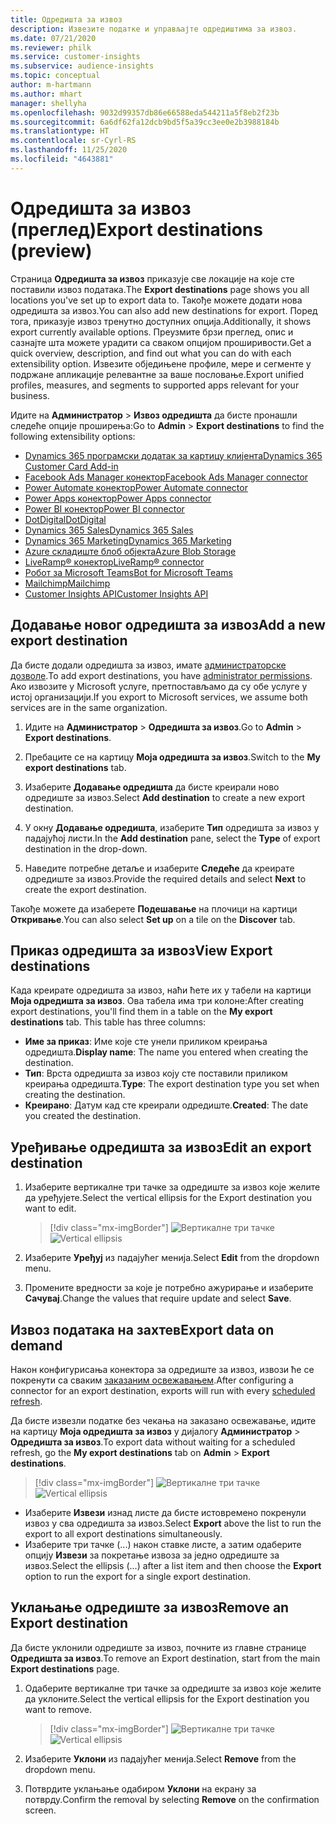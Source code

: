 ```yaml
---
title: Одредишта за извоз
description: Извезите податке и управљајте одредиштима за извоз.
ms.date: 07/21/2020
ms.reviewer: philk
ms.service: customer-insights
ms.subservice: audience-insights
ms.topic: conceptual
author: m-hartmann
ms.author: mhart
manager: shellyha
ms.openlocfilehash: 9032d99357db86e66588eda544211a5f8eb2f23b
ms.sourcegitcommit: 6a6df62fa12dcb9bd5f5a39cc3ee0e2b3988184b
ms.translationtype: HT
ms.contentlocale: sr-Cyrl-RS
ms.lasthandoff: 11/25/2020
ms.locfileid: "4643881"
---
```

# <a name="export-destinations-preview"></a><span data-ttu-id="97f31-103">Одредишта за извоз (преглед)</span><span class="sxs-lookup"><span data-stu-id="97f31-103">Export destinations (preview)</span></span>

<span data-ttu-id="97f31-104">Страница **Одредишта за извоз** приказује све локације на које сте поставили извоз података.</span><span class="sxs-lookup"><span data-stu-id="97f31-104">The **Export destinations** page shows you all locations you've set up to export data to.</span></span> <span data-ttu-id="97f31-105">Такође можете додати нова одредишта за извоз.</span><span class="sxs-lookup"><span data-stu-id="97f31-105">You can also add new destinations for export.</span></span> <span data-ttu-id="97f31-106">Поред тога, приказује извоз тренутно доступних опција.</span><span class="sxs-lookup"><span data-stu-id="97f31-106">Additionally, it shows export currently available options.</span></span> <span data-ttu-id="97f31-107">Преузмите брзи преглед, опис и сазнајте шта можете урадити са сваком опцијом проширивости.</span><span class="sxs-lookup"><span data-stu-id="97f31-107">Get a quick overview, description, and find out what you can do with each extensibility option.</span></span> <span data-ttu-id="97f31-108">Извезите обједињене профиле, мере и сегменте у подржане апликације релевантне за ваше пословање.</span><span class="sxs-lookup"><span data-stu-id="97f31-108">Export unified profiles, measures, and segments to supported apps relevant for your business.</span></span>

<span data-ttu-id="97f31-109">Идите на **Администратор** > **Извоз одредишта** да бисте пронашли следеће опције проширења:</span><span class="sxs-lookup"><span data-stu-id="97f31-109">Go to **Admin** > **Export destinations** to find the following extensibility options:</span></span>

- [<span data-ttu-id="97f31-110">Dynamics 365 програмски додатак за картицу клијента</span><span class="sxs-lookup"><span data-stu-id="97f31-110">Dynamics 365 Customer Card Add-in</span></span>](customer-card-add-in.md)
- [<span data-ttu-id="97f31-111">Facebook Ads Manager конектор</span><span class="sxs-lookup"><span data-stu-id="97f31-111">Facebook Ads Manager connector</span></span>](export-facebook.md)
- [<span data-ttu-id="97f31-112">Power Automate конектор</span><span class="sxs-lookup"><span data-stu-id="97f31-112">Power Automate connector</span></span>](export-power-automate.md)
- [<span data-ttu-id="97f31-113">Power Apps конектор</span><span class="sxs-lookup"><span data-stu-id="97f31-113">Power Apps connector</span></span>](export-power-apps.md)
- [<span data-ttu-id="97f31-114">Power BI конектор</span><span class="sxs-lookup"><span data-stu-id="97f31-114">Power BI connector</span></span>](export-power-bi.md)
- [<span data-ttu-id="97f31-115">DotDigital</span><span class="sxs-lookup"><span data-stu-id="97f31-115">DotDigital</span></span>](export-dotdigital.md)
- [<span data-ttu-id="97f31-116">Dynamics 365 Sales</span><span class="sxs-lookup"><span data-stu-id="97f31-116">Dynamics 365 Sales</span></span>](export-dynamics365-sales.md)
- [<span data-ttu-id="97f31-117">Dynamics 365 Marketing</span><span class="sxs-lookup"><span data-stu-id="97f31-117">Dynamics 365 Marketing</span></span>](export-dynamics365-marketing.md)
- [<span data-ttu-id="97f31-118">Azure складиште блоб објекта</span><span class="sxs-lookup"><span data-stu-id="97f31-118">Azure Blob Storage</span></span>](export-azure-blob-storage.md)
- [<span data-ttu-id="97f31-119">LiveRamp&reg; конектор</span><span class="sxs-lookup"><span data-stu-id="97f31-119">LiveRamp&reg; connector</span></span>](export-liveramp.md)
- [<span data-ttu-id="97f31-120">Робот за Microsoft Teams</span><span class="sxs-lookup"><span data-stu-id="97f31-120">Bot for Microsoft Teams</span></span>](export-teams-bot.md)
- [<span data-ttu-id="97f31-121">Mailchimp</span><span class="sxs-lookup"><span data-stu-id="97f31-121">Mailchimp</span></span>](export-mailchimp.md)
- [<span data-ttu-id="97f31-122">Customer Insights API</span><span class="sxs-lookup"><span data-stu-id="97f31-122">Customer Insights API</span></span>](apis.md)

## <a name="add-a-new-export-destination"></a><span data-ttu-id="97f31-123">Додавање новог одредишта за извоз</span><span class="sxs-lookup"><span data-stu-id="97f31-123">Add a new export destination</span></span>

<span data-ttu-id="97f31-124">Да бисте додали одредишта за извоз, имате [администраторске дозволе](permissions.md).</span><span class="sxs-lookup"><span data-stu-id="97f31-124">To add export destinations, you have [administrator permissions](permissions.md).</span></span> <span data-ttu-id="97f31-125">Ако извозите у Microsoft услуге, претпостављамо да су обе услуге у истој организацији.</span><span class="sxs-lookup"><span data-stu-id="97f31-125">If you export to Microsoft services, we assume both services are in the same organization.</span></span>

1. <span data-ttu-id="97f31-126">Идите на **Администратор** > **Одредишта за извоз**.</span><span class="sxs-lookup"><span data-stu-id="97f31-126">Go to **Admin** > **Export destinations**.</span></span>

1. <span data-ttu-id="97f31-127">Пребаците се на картицу **Моја одредишта за извоз**.</span><span class="sxs-lookup"><span data-stu-id="97f31-127">Switch to the **My export destinations** tab.</span></span>

1. <span data-ttu-id="97f31-128">Изаберите **Додавање одредишта** да бисте креирали ново одредиште за извоз.</span><span class="sxs-lookup"><span data-stu-id="97f31-128">Select **Add destination** to create a new export destination.</span></span>

1. <span data-ttu-id="97f31-129">У окну **Додавање одредишта**, изаберите **Тип** одредишта за извоз у падајућој листи.</span><span class="sxs-lookup"><span data-stu-id="97f31-129">In the **Add destination** pane, select the **Type** of export destination in the drop-down.</span></span>

1. <span data-ttu-id="97f31-130">Наведите потребне детаље и изаберите **Следеће** да креирате одредиште за извоз.</span><span class="sxs-lookup"><span data-stu-id="97f31-130">Provide the required details and select **Next** to create the export destination.</span></span>

<span data-ttu-id="97f31-131">Такође можете да изаберете **Подешавање** на плочици на картици **Откривање**.</span><span class="sxs-lookup"><span data-stu-id="97f31-131">You can also select **Set up** on a tile on the **Discover** tab.</span></span>

## <a name="view-export-destinations"></a><span data-ttu-id="97f31-132">Приказ одредишта за извоз</span><span class="sxs-lookup"><span data-stu-id="97f31-132">View Export destinations</span></span>

<span data-ttu-id="97f31-133">Када креирате одредишта за извоз, наћи ћете их у табели на картици **Моја одредишта за извоз**. Ова табела има три колоне:</span><span class="sxs-lookup"><span data-stu-id="97f31-133">After creating export destinations, you'll find them in a table on the **My export destinations** tab. This table has three columns:</span></span>

- <span data-ttu-id="97f31-134">**Име за приказ**: Име које сте унели приликом креирања одредишта.</span><span class="sxs-lookup"><span data-stu-id="97f31-134">**Display name**: The name you entered when creating the destination.</span></span>
- <span data-ttu-id="97f31-135">**Тип**: Врста одредишта за извоз коју сте поставили приликом креирања одредишта.</span><span class="sxs-lookup"><span data-stu-id="97f31-135">**Type**: The export destination type you set when creating the destination.</span></span>
- <span data-ttu-id="97f31-136">**Креирано**: Датум кад сте креирали одредиште.</span><span class="sxs-lookup"><span data-stu-id="97f31-136">**Created**: The date you created the destination.</span></span>

## <a name="edit-an-export-destination"></a><span data-ttu-id="97f31-137">Уређивање одредишта за извоз</span><span class="sxs-lookup"><span data-stu-id="97f31-137">Edit an export destination</span></span>

1. <span data-ttu-id="97f31-138">Изаберите вертикалне три тачке за одредиште за извоз које желите да уређујете.</span><span class="sxs-lookup"><span data-stu-id="97f31-138">Select the vertical ellipsis for the Export destination you want to edit.</span></span>

   > [!div class="mx-imgBorder"]
   > <span data-ttu-id="97f31-139">![Вертикалне три тачке](media/export-destinations-page-ellipsis.png "Вертикалне три тачке")</span><span class="sxs-lookup"><span data-stu-id="97f31-139">![Vertical ellipsis](media/export-destinations-page-ellipsis.png "Vertical ellipsis")</span></span>

1. <span data-ttu-id="97f31-140">Изаберите **Уређуј** из падајућег менија.</span><span class="sxs-lookup"><span data-stu-id="97f31-140">Select **Edit** from the dropdown menu.</span></span>

1. <span data-ttu-id="97f31-141">Промените вредности за које је потребно ажурирање и изаберите **Сачувај**.</span><span class="sxs-lookup"><span data-stu-id="97f31-141">Change the values that require update and select **Save**.</span></span>

## <a name="export-data-on-demand"></a><span data-ttu-id="97f31-142">Извоз података на захтев</span><span class="sxs-lookup"><span data-stu-id="97f31-142">Export data on demand</span></span>

<span data-ttu-id="97f31-143">Након конфигурисања конектора за одредиште за извоз, извози ће се покренути са сваким [заказаним освежавањем](system.md#schedule-tab).</span><span class="sxs-lookup"><span data-stu-id="97f31-143">After configuring a connector for an export destination, exports will run with every [scheduled refresh](system.md#schedule-tab).</span></span>

<span data-ttu-id="97f31-144">Да бисте извезли податке без чекања на заказано освежавање, идите на картицу **Моја одредишта за извоз** у дијалогу **Администратор** > **Одредишта за извоз**.</span><span class="sxs-lookup"><span data-stu-id="97f31-144">To export data without waiting for a scheduled refresh, go the **My export destinations** tab on **Admin** > **Export destinations**.</span></span>

> [!div class="mx-imgBorder"]
> <span data-ttu-id="97f31-145">![Вертикалне три тачке](media/export-destinations-page-ellipsis.png "Вертикалне три тачке")</span><span class="sxs-lookup"><span data-stu-id="97f31-145">![Vertical ellipsis](media/export-destinations-page-ellipsis.png "Vertical ellipsis")</span></span>

- <span data-ttu-id="97f31-146">Изаберите **Извези** изнад листе да бисте истовремено покренули извоз у сва одредишта за извоз.</span><span class="sxs-lookup"><span data-stu-id="97f31-146">Select **Export** above the list to run the export to all export destinations simultaneously.</span></span>
- <span data-ttu-id="97f31-147">Изаберите три тачке (...) након ставке листе, а затим одаберите опцију **Извези** за покретање извоза за једно одредиште за извоз.</span><span class="sxs-lookup"><span data-stu-id="97f31-147">Select the ellipsis (...) after a list item and then choose the **Export** option to run the export for a single export destination.</span></span>

## <a name="remove-an-export-destination"></a><span data-ttu-id="97f31-148">Уклањање одредиште за извоз</span><span class="sxs-lookup"><span data-stu-id="97f31-148">Remove an Export destination</span></span>

<span data-ttu-id="97f31-149">Да бисте уклонили одредиште за извоз, почните из главне странице **Одредишта за извоз**.</span><span class="sxs-lookup"><span data-stu-id="97f31-149">To remove an Export destination, start from the main **Export destinations** page.</span></span>

1. <span data-ttu-id="97f31-150">Одаберите вертикалне три тачке за одредиште за извоз које желите да уклоните.</span><span class="sxs-lookup"><span data-stu-id="97f31-150">Select the vertical ellipsis for the Export destination you want to remove.</span></span>

   > [!div class="mx-imgBorder"]
   > <span data-ttu-id="97f31-151">![Вертикалне три тачке](media/export-destinations-page-ellipsis.png "Вертикалне три тачке")</span><span class="sxs-lookup"><span data-stu-id="97f31-151">![Vertical ellipsis](media/export-destinations-page-ellipsis.png "Vertical ellipsis")</span></span>

2. <span data-ttu-id="97f31-152">Изаберите **Уклони** из падајућег менија.</span><span class="sxs-lookup"><span data-stu-id="97f31-152">Select **Remove** from the dropdown menu.</span></span>

3. <span data-ttu-id="97f31-153">Потврдите уклањање одабиром **Уклони** на екрану за потврду.</span><span class="sxs-lookup"><span data-stu-id="97f31-153">Confirm the removal by selecting **Remove** on the confirmation screen.</span></span>

